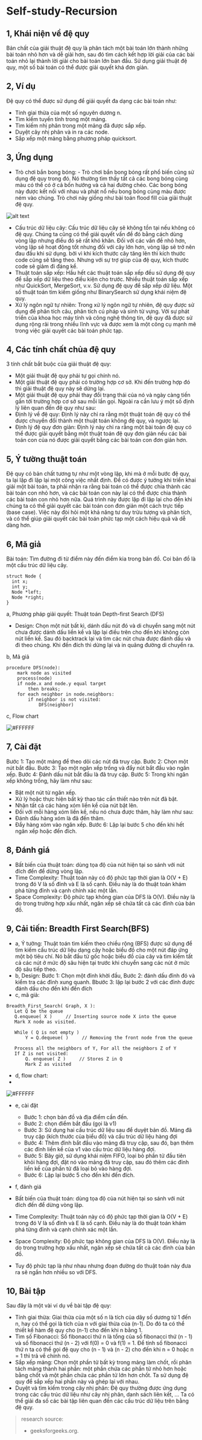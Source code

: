 # Self-study-Recursion

## 1, Khái niện về đệ quy
Bản chất của giải thuật đệ quy là phân tách một bài toán lớn thành những bài toán nhỏ hơn và dễ giải hơn, sau đó tìm cách kết hợp lời giải của các bài toán nhỏ lại thành lời giải cho bài toán lớn ban đầu. Sử dụng giải thuật đệ quy, một số bài toán có thể được giải quyết khá đơn giản.

## 2, Ví dụ 
Đệ quy có thể được sử dụng để giải quyết đa dạng các bài toán như:

 - Tính giai thừa của một số nguyên dương n.
 - Tìm kiếm tuyến tính trong một mảng.
 - Tìm kiếm nhị phân trong một mảng đã được sắp xếp.
 - Duyệt cây nhị phân và in ra các node.
 - Sắp xếp một mảng bằng phương pháp quicksort.

## 3, Ứng dụng
 - Trò chơi bắn bong bóng: - Trò chơi bắn bong bóng rất phổ biến cũng sử dụng đệ quy trong đó. Nó thường tìm thấy tất cả các bong bóng cùng màu có thể có ở cả bốn hướng và cả hai đường chéo. Các bong bóng này được kết nối với nhau và phát nổ nếu bong bóng cùng màu được ném vào chúng. Trò chơi này giống như bài toán flood fill của giải thuật đệ quy.

![alt text](https://lh6.googleusercontent.com/8Vp4pHjX1a5Ixen3KAcD7r6jC3YMwQaGIyj6Q49iDlKx0sZ0l2sasKdpk7-pauiqErq8wEbI4ryalYSnB0ob4UpXBQ4JcvrNFGUl02NKh64iLE6LmAvlHfj1c_cAo06nTmAnlIyX)
 - Cấu trúc dữ liệu cây: Cấu trúc dữ liệu cây sẽ không tồn tại nếu không có đệ quy. Chúng ta cũng có thể giải quyết vấn đề đó bằng cách dùng vòng lặp nhưng điều đó sẽ rất khó khăn. Đối với các vấn đề nhỏ hơn, vòng lặp sẽ hoạt động tốt nhưng đối với cây lớn hơn, vòng lặp sẽ trở nên đau đầu khi sử dụng. bởi vì khi kích thước cây tăng lên thì kích thước code cũng sẽ tăng theo. Nhưng với sự trợ giúp của đệ quy, kích thước code sẽ giảm đi đáng kể.
 - Thuật toán sắp xếp: Hầu hết các thuật toán sắp xếp đều sử dụng đệ quy để sắp xếp dữ liệu theo điều kiện cho trước. Nhiều thuật toán sắp xếp như QuickSort, MergeSort, v.v. Sử dụng đệ quy để sắp xếp dữ liệu. Một số thuật toán tìm kiếm giống như BinarySearch sử dụng khái niệm đệ quy.
 - Xử lý ngôn ngữ tự nhiên: Trong xử lý ngôn ngữ tự nhiên, đệ quy được sử dụng để phân tích câu, phân tích cú pháp và sinh từ vựng.
Với sự phát triển của khoa học máy tính và công nghệ thông tin, đệ quy đã được sử dụng rộng rãi trong nhiều lĩnh vực và được xem là một công cụ mạnh mẽ trong việc giải quyết các bài toán phức tạp.

## 4, Các tính chất chủa đệ quy
3 tính chất bắt buộc của giải thuật đệ quy:
 - Một giải thuật đệ quy phải tự gọi chính nó.
 - Một giải thuật đệ quy phải có trường hợp cơ sở. Khi đến trường hợp đó thì giải thuật đệ quy này sẽ dừng lại.
 - Một giải thuật đệ quy phải thay đổi trạng thái của nó và ngày càng tiến gần tới trường hợp cơ sở sau mỗi lần gọi.
Ngoài ra cần lưu ý một số định lý liên quan đến đệ quy như sau:
 - Định lý về đệ quy: Định lý này chỉ ra rằng một thuật toán đệ quy có thể được chuyển đổi thành một thuật toán không đệ quy, và ngược lại.
 - Định lý đệ quy đơn giản: Định lý này chỉ ra rằng một bài toán đệ quy có thể được giải quyết bằng một thuật toán đệ quy đơn giản nếu các bài toán con của nó được giải quyết bằng các bài toán con đơn giản hơn.

## 5, Ý tường thuật toán
Đệ quy có bản chất tương tự như một vòng lặp, khi mà ở mỗi bước đệ quy, ta lại lặp đi lặp lại một công việc nhất định. Để có được ý tưởng khi triển khai giải một bài toán, ta phải nhận ra rằng bài toán có thể được chia thành các bài toán con nhỏ hơn, và các bài toán con này lại có thể được chia thành các bài toán con nhỏ hơn nữa. Quá trình này được lặp đi lặp lại cho đến khi chúng ta có thể giải quyết các bài toán con đơn giản một cách trực tiếp (base case). Việc này đòi hỏi một khả năng tư duy trừu tượng và phân tích, và có thể giúp giải quyết các bài toán phức tạp một cách hiệu quả và dễ dàng hơn.

## 6, Mã giả
Bài toán: Tìm đường đi từ điểm này đến điểm kia trong bản đồ. Coi bản đồ là một cấu trúc dữ liệu cây.

```
struct Node {
  int x;
  int y;
  Node *left; 
  Node *right; 
}
```
a, Phương pháp giải quyết: Thuật toán Depth-first Search (DFS)
 - Design: Chọn một nút bất kì, dánh dấu nút đó và di chuyển sang một nút chưa được dánh dấu liền kề và lặp lại điều trên cho đến khi không còn nút liền kề. Sau đó backtrack lại và tìm các nút chưa được đánh dấu và đi theo chúng. Khi đến đích thì dừng lại và in quãng đường di chuyển ra.

b, Mã giả
```
procedure DFS(node):
    mark node as visited
    process(node)
    if node.x and node.y equal target 
        then breaks;
    for each neighbor in node.neighbors:
        if neighbor is not visited:
            DFS(neighbor)
```
c, Flow chart

![#FFFFFF](https://techindetail.com/wp-content/uploads/2021/09/flowchat-depth-first-traversal-648x720.png.webp)

## 7, Cài đặt
Bước 1: Tạo một mảng để theo dõi các nút đã truy cập.
Bước 2: Chọn một nút bắt đầu.
Bước 3: Tạo một ngăn xếp trống và đẩy nút bắt đầu vào ngăn xếp.
Bước 4: Đánh dấu nút bắt đầu là đã truy cập.
Bước 5: Trong khi ngăn xếp không trống, hãy làm như sau:
 - Bật một nút từ ngăn xếp.
 - Xử lý hoặc thực hiện bất kỳ thao tác cần thiết nào trên nút đã bật.
 - Nhận tất cả các hàng xóm liền kề của nút bật lên.
 - Đối với mỗi hàng xóm liền kề, nếu nó chưa được thăm, hãy làm như sau:
 - Đánh dấu hàng xóm là đã đến thăm.
 - Đẩy hàng xóm vào ngăn xếp.
Bước 6: Lặp lại bước 5 cho đến khi hết ngăn xếp hoặc đến đích.

## 8, Đánh giá
 - Bất biến của thuật toán: dùng tọa độ của nút hiện tại so sánh với nút đích đến để dừng vòng lặp.
 - Time Complexity: Thuật toán này có độ phức tạp thời gian là O(V + E) trong đó V là số đỉnh và E là số cạnh. Điều này là do thuật toán khám phá từng đỉnh và cạnh chính xác một lần.
 - Space Complexity: Độ phức tạp không gian của DFS là O(V). Điều này là do trong trường hợp xấu nhất, ngăn xếp sẽ chứa tất cả các đỉnh của bản đồ.

## 9, Cải tiến: Breadth First Search(BFS)
 - a, Ý tưởng: Thuật toán tìm kiếm theo chiều rộng (BFS) được sử dụng để tìm kiếm cấu trúc dữ liệu dạng cây hoặc biểu đồ cho một nút đáp ứng một bộ tiêu chí. Nó bắt đầu từ gốc hoặc biểu đồ của cây và tìm kiếm tất cả các nút ở mức độ sâu hiện tại trước khi chuyển sang các nút ở mức độ sâu tiếp theo. 
 - b, Design: 
 Bước 1: Chọn một đỉnh khời đầu,
 Bước 2: đánh dấu đỉnh đó và kiểm tra các đỉnh xung quanh. 
 Bbước 3: lặp lại bước 2 với các đỉnh được đánh dấu cho đến khi đến đích
 - c, mã giả:
 ```
 Breadth_First_Search( Graph, X ):
    Let Q be the queue
    Q.enqueue( X )     // Inserting source node X into the queue
    Mark X node as visited.

    While ( Q is not empty )
        Y = Q.dequeue( )     // Removing the front node from the queue

    Process all the neighbors of Y, For all the neighbors Z of Y
    If Z is not visited:
        Q. enqueue( Z )     // Stores Z in Q
        Mark Z as visited
 ```
 - d, flow chart:
 - 
 ![#FFFFFF](https://techindetail.com/wp-content/uploads/2021/09/flowchart-breadth-first-traversal-471x720.png.webp)
 
 - e, cài đặt
    - Bước 1: chọn bản đồ và địa điểm cần đến.
    - Bước 2: chọn điểm bắt đầu (gọi là v1)
    - Bước 3: Sử dụng hai cấu trúc dữ liệu sau để duyệt bản đồ. Mảng đã truy cập (kích thước của biểu đồ) và cấu trúc dữ liệu hàng đợi
    - Bước 4: Thêm đỉnh bắt đầu vào mảng đã truy cập, sau đó, bạn thêm các đỉnh liền kề của v1 vào cấu trúc dữ liệu hàng đợi.
    - Bước 5: Bây giờ, sử dụng khái niệm FIFO, loại bỏ phần tử đầu tiên khỏi hàng đợi, đặt nó vào mảng đã truy cập, sau đó thêm các đỉnh liền kề của phần tử đã loại bỏ vào hàng đợi.
    - Bước 6: Lặp lại bước 5 cho đến khi đến đích.

- f, đánh giá
 - Bất biến của thuật toán: dùng tọa độ của nút hiện tại so sánh với nút đích đến để dừng vòng lặp.
 - Time Complexity: Thuật toán này có độ phức tạp thời gian là O(V + E) trong đó V là số đỉnh và E là số cạnh. Điều này là do thuật toán khám phá từng đỉnh và cạnh chính xác một lần.
 - Space Complexity: Độ phức tạp không gian của DFS là O(V). Điều này là do trong trường hợp xấu nhất, ngăn xếp sẽ chứa tất cả các đỉnh của bản đồ.
 - Tuy độ phức tạp là như nhau nhưng đoạn đường do thuật toán này đưa ra sẽ ngắn hơn nhiều so với DFS.

## 10, Bài tập
Sau đây là một vài ví dụ về bài tập đệ quy:
- Tính giai thừa: Giai thừa của một số n là tích của dãy số dương từ 1 đến n, hay có thể gọi là tích của n với giai thừa của (n-1). Do đó ta có thể thiết kế hàm đệ quy cho (n-1) cho đến khi n bằng 1.
- Tìm số Fibonacci: Số fibonacci thứ n là tổng của số fibonacci thứ (n - 1) và số fibonacci thứ (n - 2) với f(0) = 0 và f(1) = 1. Để tính số fibonacci thứ n ta có thể gọi đệ quy cho (n - 1) và (n - 2) cho đến khi n = 0 hoặc n = 1 thì trả về chính nó.
- Sắp xếp mảng: Chọn một phần tử bất kỳ trong mảng làm chốt, rồi phân tách mảng thành hai phần: một phần chứa các phần tử nhỏ hơn hoặc bằng chốt và một phần chứa các phần tử lớn hơn chốt. Ta sử dụng đệ quy để sắp xếp hai phần này và ghép lại với nhau.
- Duyệt và tìm kiếm trong cây nhị phân: Đệ quy thường được ứng dụng trong các cấu trúc dữ liệu như cây nhị phân, danh sách liên kết, ... Ta có thể giải đa số các bài tập liên quan đến các cấu trúc dữ liệu trên bằng đệ quy.

> research source: 
> - geeksforgeeks.org.




 
